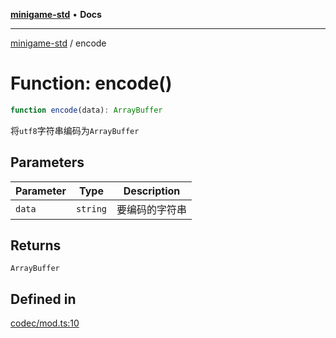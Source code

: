 [**minigame-std**](../README.md) • **Docs**

***

[minigame-std](../README.md) / encode

# Function: encode()

```ts
function encode(data): ArrayBuffer
```

将`utf8`字符串编码为`ArrayBuffer`

## Parameters

| Parameter | Type | Description |
| ------ | ------ | ------ |
| `data` | `string` | 要编码的字符串 |

## Returns

`ArrayBuffer`

## Defined in

[codec/mod.ts:10](https://github.com/JiangJie/minigame-std/blob/1fb9a762786cb461df809682ecf1703bbcf00b3a/src/std/codec/mod.ts#L10)
